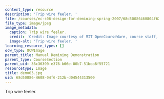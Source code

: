```yaml
---
content_type: resource
description: 'Trip wire feeler. '
file: /courses/ec-s06-design-for-demining-spring-2007/68d50086460804f6212bd04544313500_demo03.jpg
file_type: image/jpeg
image_metadata:
  caption: Trip wire feeler.
  credit: 'Credit: Image courtesy of MIT OpenCourseWare, course staff, and students.'
  image-alt: 'Trip wire feeler. '
learning_resource_types: []
ocw_type: OCWImage
parent_title: Manual Demining Demonstration
parent_type: CourseSection
parent_uid: 36c36390-e376-b66e-00b7-51bea8f55721
resourcetype: Image
title: demo03.jpg
uid: 68d50086-4608-04f6-212b-d04544313500
---
```

Trip wire feeler. 

